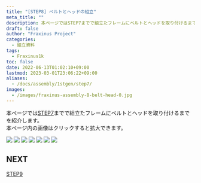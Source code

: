 ```yaml
---
title: "[STEP8] ベルトとヘッドの組立"
meta_title: ""
description: 本ページではSTEP7までで組立たフレームにベルトとヘッドを取り付けるまでを紹介します。  
draft: false
author: "Fraxinus Project"
categories:
  - 組立資料
tags:
  - Fraxinus1k
toc: false
date: 2022-06-13T01:02:10+09:00
lastmod: 2023-03-01T23:06:22+09:00
aliases:
  - /docs/assembly/1stgen/step7/
images:
  - /images/fraxinus-assembly-8-belt-head-0.jpg
---
```


本ページでは[STEP7](../step7)までで組立たフレームにベルトとヘッドを取り付けるまでを紹介します。  
本ページ内の画像はクリックすると拡大できます。

![](/images/fraxinus-assembly-8-belt-head-1.jpg)
![](/images/fraxinus-assembly-8-belt-head-2.jpg)
![](/images/fraxinus-assembly-8-belt-head-3.jpg)
![](/images/fraxinus-assembly-8-belt-head-4.jpg)
![](/images/fraxinus-assembly-8-belt-head-5.jpg)
![](/images/fraxinus-assembly-8-belt-head-6.jpg)
![](/images/fraxinus-assembly-8-belt-head-7.jpg)

## NEXT

[STEP9](../step9)
